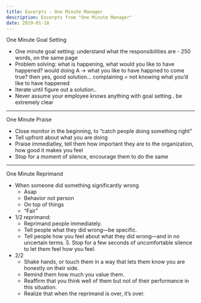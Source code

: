 ```yaml
---
title: Excerpts - One Minute Manager
description: Excerpts from "One Minute Manager"
date: 2019-01-18
---
```


One Minute Goal Setting

- One minute goal setting: understand what the responsibilities are - 250 words, on the same page
- Problem solving: what is happening, what would you like to have happened? would doing A -> what you like to have happned to come true? then yes, good solution… complaining = not knowing what you’d like to have happened
- Iterate until figure out a solution..
- Never assume your employee knows anything with goal setting.. be extremely clear

* * *

One Minute Praise

- Close monitor in the beginning, to “catch people doing something right”
- Tell upfront about what you are doing
- Praise immediatley, tell them how important they are to the organization, how good it makes you feel
- Stop for a moment of silence, encourage them to do the same

* * *

One Minute Reprimand

- When someone did something significantly wrong
    - Asap
    - Behavior not person
    - On top of things
    - “Fair”
- 1/2 reprimand:
    - Reprimand people immediately.
    - Tell people what they did wrong—be specific.
    - Tell people how you feel about what they did wrong—and in no uncertain terms. 5. Stop for a few seconds of uncomfortable silence to let them feel how you feel.
- 2/2
    - Shake hands, or touch them in a way that lets them know you are honestly on their side.
    - Remind them how much you value them.
    - Reaffirm that you think well of them but not of their performance in this situation.
    - Realize that when the reprimand is over, it’s over.